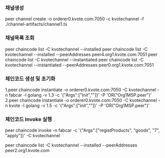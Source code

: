 ### 채널생성
peer channel create -o orderer0.kvote.com:7050 -c kvotechannel -f ./channel-artifacts/channel1.tx

### 채널목록 조회
peer chaincode list -C kvotechannel --installed
peer chaincode list -C kvotechannel --installed --peerAddresses peer4.org1.kvote.com:7051
peer chaincode list -C kvotechannel --instantiated
peer chaincode list -C kvotechannel --instantiated --peerAddresses peer0.org1.kvote.com:7051

### 체인코드 생성 및 초기화
1.peer chaincode instantiate -o orderer0.kvote.com:7050 -C kvotechannel -n fabcar -l golang -v 1.3 -c '{"Args":["Init",""]}' -P 'OR("Org1MSP.peer")'
2.peer chaincode instantiate -o orderer0.kvote.com:7050 -C kvotechannel -n kvote -l golang -v 1.5 -c '{"Args":["init",""]}' -P 'OR("Org1MSP.peer")'

### 체인코드 Invoke 실행
peer chaincode invoke -n fabcar -c '{"Args":["registProducts", "goods", "7", "apply"]}' -C kvotechannel

peer chaincode list -C kvotechannel --installed --peerAddresses peer2.org1.kvote.com
